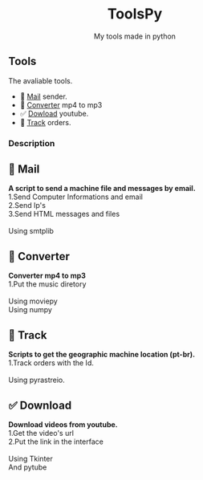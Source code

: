 <h1 align="center">ToolsPy</h1>
<p align="center">My tools made in python</p>

## Tools
The avaliable tools.
- 📧 <a href="https://github.com/vLeeH/ToolsPy/blob/main/Mail/mail.py">Mail</a> sender.
- 🎵 <a href="https://github.com/vLeeH/ToolsPy/blob/main/Converter/converter.py">Converter</a> mp4 to mp3 
- ✅ <a href="https://github.com/vLeeH/ToolsPy/blob/main/Download/download.pyw">Dowload</a> youtube. 
- 🎯 <a href="https://github.com/vLeeH/ToolsPy/blob/main/Track/track.py">Track</a> orders.

### Description 

## 📧 Mail 
**A script to send a machine file and messages by email.** <br>
1.Send Computer Informations and email <br>
2.Send Ip's <br>
3.Send HTML messages and files <br>
<br>
Using smtplib


## 🎵 Converter
**Converter mp4 to mp3** <br>
1.Put the music diretory<br>
<br>
Using moviepy  <br>
Using numpy 


## 🎯 Track 
**Scripts to get the geographic machine location (pt-br).** <br>
1.Track orders with the Id.<br>
<br>
Using pyrastreio.


## ✅ Download
**Download videos from youtube.** <br>
1.Get the video's url  <br>
2.Put the link in the interface<br>
<br>
Using Tkinter  <br>
And pytube
